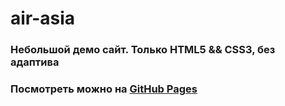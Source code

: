 # air-asia
### Небольшой демо сайт. Только HTML5 && CSS3, без адаптива <br>
### Посмотреть можно на [GitHub Pages](https://moradell.github.io/air-asia/air-asia)
